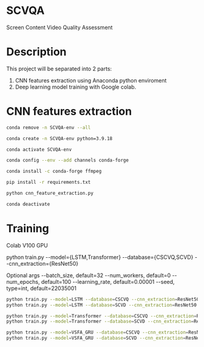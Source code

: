 # SCVQA

Screen Content Video Quality Assessment

# Description

This project will be separated into 2 parts:

1. CNN features extraction using Anaconda python enviroment
2. Deep learning model training with Google colab.

# CNN features extraction

```bash
conda remove -n SCVQA-env --all

conda create -n SCVQA-env python=3.9.18

conda activate SCVQA-env

conda config --env --add channels conda-forge

conda install -c conda-forge ffmpeg

pip install -r requirements.txt

python cnn_feature_extraction.py

conda deactivate
```

# Training

Colab V100 GPU

python train.py --model={LSTM,Transformer} --database={CSCVQ,SCVD} --cnn_extraction={ResNet50}

Optional args
--batch_size, default=32
--num_workers, default=0
--num_epochs, default=100
--learning_rate, default=0.00001
--seed, type=int, default=22035001

```bash
python train.py --model=LSTM --database=CSCVQ --cnn_extraction=ResNet50 --batch_size=8 --num_epochs=200
python train.py --model=LSTM --database=SCVD --cnn_extraction=ResNet50 --batch_size=32 --num_epochs=200

python train.py --model=Transformer --database=CSCVQ --cnn_extraction=ResNet50 --batch_size=8 --num_epochs=200
python train.py --model=Transformer --database=SCVD --cnn_extraction=ResNet50 --batch_size=32 --num_epochs=200

python train.py --model=VSFA_GRU --database=CSCVQ --cnn_extraction=ResNet50 --batch_size=8 --num_epochs=200
python train.py --model=VSFA_GRU --database=SCVD --cnn_extraction=ResNet50 --batch_size=32 --num_epochs=200
```
